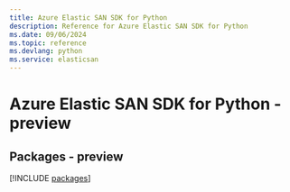 ```yaml
---
title: Azure Elastic SAN SDK for Python
description: Reference for Azure Elastic SAN SDK for Python
ms.date: 09/06/2024
ms.topic: reference
ms.devlang: python
ms.service: elasticsan
---
```

# Azure Elastic SAN SDK for Python - preview
## Packages - preview
[!INCLUDE [packages](elastic-san-index.md)]